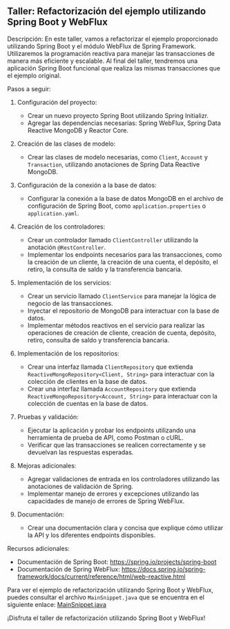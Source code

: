 ## Taller: Refactorización del ejemplo utilizando Spring Boot y WebFlux

Descripción:
En este taller, vamos a refactorizar el ejemplo proporcionado utilizando Spring Boot y el módulo WebFlux de Spring Framework. Utilizaremos la programación reactiva para manejar las transacciones de manera más eficiente y escalable. Al final del taller, tendremos una aplicación Spring Boot funcional que realiza las mismas transacciones que el ejemplo original.

Pasos a seguir:

1. Configuración del proyecto:
   - Crear un nuevo proyecto Spring Boot utilizando Spring Initializr.
   - Agregar las dependencias necesarias: Spring WebFlux, Spring Data Reactive MongoDB y Reactor Core.

2. Creación de las clases de modelo:
   - Crear las clases de modelo necesarias, como `Client`, `Account` y `Transaction`, utilizando anotaciones de Spring Data Reactive MongoDB.

3. Configuración de la conexión a la base de datos:
   - Configurar la conexión a la base de datos MongoDB en el archivo de configuración de Spring Boot, como `application.properties` o `application.yaml`.

4. Creación de los controladores:
   - Crear un controlador llamado `ClientController` utilizando la anotación `@RestController`.
   - Implementar los endpoints necesarios para las transacciones, como la creación de un cliente, la creación de una cuenta, el depósito, el retiro, la consulta de saldo y la transferencia bancaria.

5. Implementación de los servicios:
   - Crear un servicio llamado `ClientService` para manejar la lógica de negocio de las transacciones.
   - Inyectar el repositorio de MongoDB para interactuar con la base de datos.
   - Implementar métodos reactivos en el servicio para realizar las operaciones de creación de cliente, creación de cuenta, depósito, retiro, consulta de saldo y transferencia bancaria.

6. Implementación de los repositorios:
   - Crear una interfaz llamada `ClientRepository` que extienda `ReactiveMongoRepository<Client, String>` para interactuar con la colección de clientes en la base de datos.
   - Crear una interfaz llamada `AccountRepository` que extienda `ReactiveMongoRepository<Account, String>` para interactuar con la colección de cuentas en la base de datos.

7. Pruebas y validación:
   - Ejecutar la aplicación y probar los endpoints utilizando una herramienta de prueba de API, como Postman o cURL.
   - Verificar que las transacciones se realicen correctamente y se devuelvan las respuestas esperadas.

8. Mejoras adicionales:
   - Agregar validaciones de entrada en los controladores utilizando las anotaciones de validación de Spring.
   - Implementar manejo de errores y excepciones utilizando las capacidades de manejo de errores de Spring WebFlux.

9. Documentación:
   - Crear una documentación clara y concisa que explique cómo utilizar la API y los diferentes endpoints disponibles.

Recursos adicionales:
- Documentación de Spring Boot: https://spring.io/projects/spring-boot
- Documentación de Spring WebFlux: https://docs.spring.io/spring-framework/docs/current/reference/html/web-reactive.html

Para ver el ejemplo de refactorización utilizando Spring Boot y WebFlux, puedes consultar el archivo `MainSnippet.java` que se encuentra en el siguiente enlace: [MainSnippet.java](https://github.com/sofka-practices/workshop-mambu-java/MainSnippet.java)

¡Disfruta el taller de refactorización utilizando Spring Boot y WebFlux!
